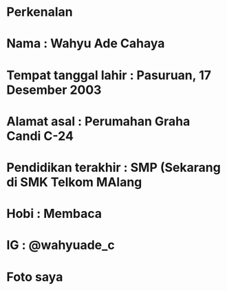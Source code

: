 # Perkenalan
# Nama : Wahyu Ade Cahaya
# Tempat tanggal lahir : Pasuruan, 17 Desember 2003
# Alamat asal : Perumahan Graha Candi C-24
# Pendidikan terakhir : SMP (Sekarang di SMK Telkom MAlang
# Hobi : Membaca
# IG : @wahyuade_c
# Foto saya

